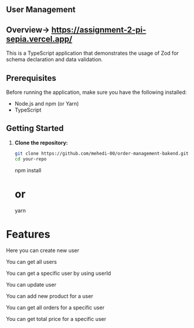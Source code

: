 ## User Management

## Overview-> https://assignment-2-pi-sepia.vercel.app/

This is a TypeScript application that demonstrates the usage of Zod for schema declaration and data validation.

## Prerequisites

Before running the application, make sure you have the following installed:

- Node.js and npm (or Yarn)
- TypeScript

## Getting Started

1. **Clone the repository:**

   ```bash
   git clone https://github.com/mehedi-00/order-management-bakend.git
   cd your-repo
   ```

   npm install

   # or

   yarn

# Features

Here you can create new user

You can get all users

You can get a specific user by using userId

You can update user

You can add new product for a user

You can get all orders for a specific user

You can get total price for a specific user
